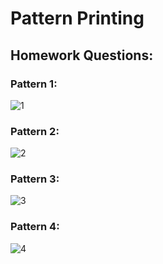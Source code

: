 # Pattern Printing
## Homework Questions:

### Pattern 1:
![1](https://github.com/ArhanBytes/Rohit-Negi-CPP-DSA-Course/assets/153920711/edcf7345-8508-4f91-975b-21d220c01216)
### Pattern 2:
![2](https://github.com/ArhanBytes/Rohit-Negi-CPP-DSA-Course/assets/153920711/e74fb587-f798-4229-83a1-6d44d239f265)
### Pattern 3:
![3](https://github.com/ArhanBytes/Rohit-Negi-CPP-DSA-Course/assets/153920711/64efad95-1497-4d38-a712-852465100944)
### Pattern 4:
![4](https://github.com/ArhanBytes/Rohit-Negi-CPP-DSA-Course/assets/153920711/f6aff858-4830-43d5-89ac-46ca97177f44)
